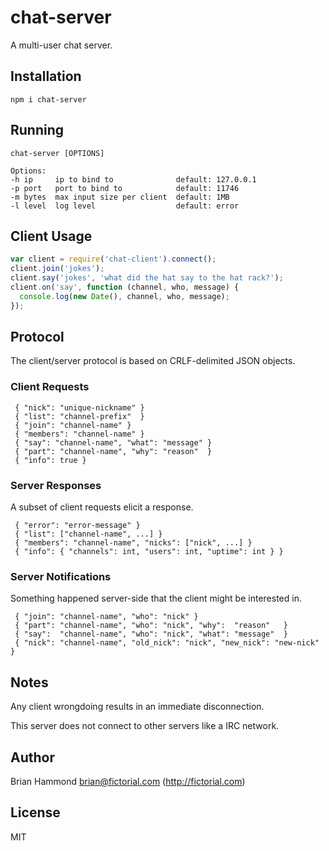# chat-server

A multi-user chat server.

## Installation

    npm i chat-server

## Running

    chat-server [OPTIONS]
    
    Options:
    -h ip     ip to bind to              default: 127.0.0.1
    -p port   port to bind to            default: 11746
    -m bytes  max input size per client  default: 1MB
    -l level  log level                  default: error

## Client Usage

````javascript
var client = require('chat-client').connect();
client.join('jokes');
client.say('jokes', 'what did the hat say to the hat rack?');
client.on('say', function (channel, who, message) {
  console.log(new Date(), channel, who, message);
});
````

## Protocol

The client/server protocol is based on CRLF-delimited JSON objects.

### Client Requests

     { "nick": "unique-nickname" }
     { "list": "channel-prefix"  }
     { "join": "channel-name" }
     { "members": "channel-name" }
     { "say": "channel-name", "what": "message" }
     { "part": "channel-name", "why": "reason"  }
     { "info": true }

### Server Responses

A subset of client requests elicit a response.

     { "error": "error-message" }
     { "list": ["channel-name", ...] }
     { "members": "channel-name", "nicks": ["nick", ...] }
     { "info": { "channels": int, "users": int, "uptime": int } }

### Server Notifications

Something happened server-side that the client might be interested in.

     { "join": "channel-name", "who": "nick" }
     { "part": "channel-name", "who": "nick", "why":  "reason"   }
     { "say":  "channel-name", "who": "nick", "what": "message"  }
     { "nick": "channel-name", "old_nick": "nick", "new_nick": "new-nick" }

## Notes

Any client wrongdoing results in an immediate disconnection.

This server does not connect to other servers like a IRC network.

## Author

Brian Hammond <brian@fictorial.com> (http://fictorial.com)

## License

MIT

